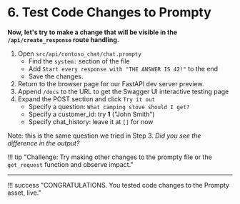 # 6. Test Code Changes to Prompty
    
**Now, let's try to make a change that will be visible in the `/api/create_response` route handling.**

1. Open `src/api/contoso_chat/chat.prompty`
    - Find the `system:` section of the file
    - Add `Start every response with "THE ANSWER IS 42!"` to the end
    - Save the changes.
1. Return to the browser page for our FastAPI dev server preview.
1. Append `/docs` to the URL to get the Swagger UI interactive testing page
1. Expand the POST section and click `Try it out`
    - Specify a question: `What camping stove should I get?`
    - Specify a customer_id: try **1** ("John Smith")
    - Specify chat_history: leave it at `[]` for now 

Note: this is the same question we tried in Step 3. _Did you see the difference in the output?_

!!! tip "Challenge: Try making other changes to the prompty file or the `get_request` function and observe impact."

---

!!! success "CONGRATULATIONS. You tested code changes to the Prompty asset, live."

